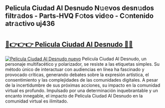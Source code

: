 ## Pelicula Ciudad Al Desnudo N𝚞𝚎vos desn𝚞dos filtr𝚊dos - Parts-HVQ F𝚘tos vid𝚎o - C𝚘ntenido atr𝚊ctivo uj436

# <h2><a href="http://mb9wrjw.tromn.icu/?c=Pelicula+Ciudad+Al+Desnudo">🔗👉👉👉 Pelicula Ciudad Al Desnudo 🔗🔗</a></h2>

[![Pelicula Ciudad Al Desnudo nuevo](https://i.imgur.com/pEAQMta.gif)](http://mb9wrjw.tromn.icu/?c=Pelicula+Ciudad+Al+Desnudo)
Pelicula Ciudad Al Desnudo, un personaje multifacético y polarizador, se resiste a las etiquetas simples. Su método único de interactuar con audiencias en línea ha fascinado y provocado críticas, generando debates sobre la expresión artística, el consentimiento y las complejidades de las comunidades digitales. A pesar de la incertidumbre de sus próximas acciones, su impacto en la comunidad virtual es profundo. Impulsado por una determinación inquebrantable y un encanto innegable, el impacto de Pelicula Ciudad Al Desnudo en la comunidad virtual es ilimitado.
